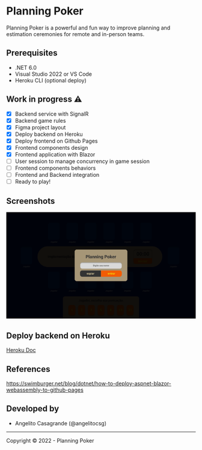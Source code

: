 # Planning Poker

Planning Poker is a powerful and fun way to improve planning and estimation ceremonies for remote and in-person teams.

## Prerequisites

* .NET 6.0
* Visual Studio 2022 or VS Code
* Heroku CLI (optional deploy)

## Work in progress :warning: 

- [x] Backend service with SignalR
- [x] Backend game rules
- [x] Figma project layout
- [x] Deploy backend on Heroku
- [x] Deploy frontend on Github Pages
- [x] Frontend components design
- [x] Frontend application with Blazor
- [ ] User session to manage concurrency in game session
- [ ] Frontend components behaviors
- [ ] Frontend and Backend integration
- [ ] Ready to play!

## Screenshots

![Login](./docs/screen_login.png)

## Deploy backend on Heroku

[Heroku Doc](./docs/Heroku.md)

## References

https://swimburger.net/blog/dotnet/how-to-deploy-aspnet-blazor-webassembly-to-github-pages

## Developed by

* Angelito Casagrande (@angelitocsg)

<hr/>
Copyright © 2022 - Planning Poker